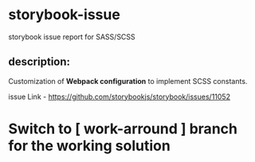 # storybook-issue
storybook issue report for SASS/SCSS

## description:

Customization of **Webpack configuration** to implement SCSS constants.

issue Link - https://github.com/storybookjs/storybook/issues/11052

# Switch to [ work-arround ] branch for the working solution
